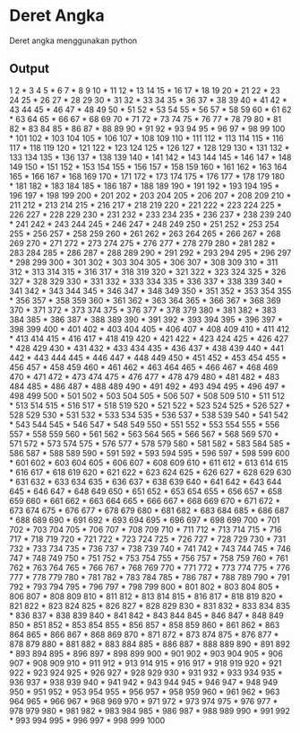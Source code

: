 # Deret Angka

Deret angka menggunakan python

## Output
1 2 * 3 4 5 * 6 7 * 8 9 10 * 11 12 * 13 14 15 * 16 17 * 18 19 20 * 21 22 * 23 24 25 * 26 27 * 28 29 30 * 31 32 * 33 34 35 * 36 37 * 38 39 40 * 41 42 * 43 44 45 * 46 47 * 48 49 50 * 51 52 * 53 54 55 * 56 57 * 58 59 60 * 61 62 * 63 64 65 * 66 67 * 68 69 70 * 71 72 * 73 74 75 * 76 77 * 78 79 80 * 81 82 * 83 84 85 * 86 87 * 88 89 90 * 91 92 * 93 94 95 * 96 97 * 98 99 100 * 101 102 * 103 104 105 * 106 107 * 108 109 110 * 111 112 * 113 114 115 * 116 117 * 118 119 120 * 121 122 * 123 124 125 * 126 127 * 128 129 130 * 131 132 * 133 134 135 * 136 137 * 138 139 140 * 141 142 * 143 144 145 * 146 147 * 148 149 150 * 151 152 * 153 154 155 * 156 
157 * 158 159 160 * 161 162 * 163 164 165 * 166 167 * 168 169 170 * 171 172 * 173 174 175 * 176 177 * 178 179 180 * 181 182 * 183 184 185 * 186 187 * 188 189 190 * 191 192 * 193 194 195 * 196 197 * 198 199 200 * 201 202 * 203 204 205 * 206 207 * 208 209 210 * 211 212 * 213 214 215 * 216 217 * 218 219 220 * 221 222 * 223 224 225 * 226 227 * 228 229 230 * 231 232 * 233 234 235 * 236 
237 * 238 239 240 * 241 242 * 243 244 245 * 246 247 * 248 249 250 * 251 252 * 253 254 255 * 256 257 * 258 259 260 * 261 262 * 263 264 265 * 266 267 * 268 269 270 * 271 272 * 273 274 275 * 276 277 * 278 279 280 * 281 282 * 283 284 285 * 286 287 * 288 289 290 * 291 292 * 293 294 295 * 296 297 * 298 299 300 * 301 302 * 303 304 305 * 306 307 * 308 309 310 * 311 312 * 313 314 315 * 316 
317 * 318 319 320 * 321 322 * 323 324 325 * 326 327 * 328 329 330 * 331 332 * 333 334 335 * 336 337 * 338 339 340 * 341 342 * 343 344 345 * 346 347 * 348 349 350 * 351 352 * 353 354 355 * 356 357 * 358 359 360 * 361 362 * 363 364 365 * 366 367 * 368 369 370 * 371 372 * 373 374 375 * 376 377 * 378 379 380 * 381 382 * 383 384 385 * 386 387 * 388 389 390 * 391 392 * 393 394 395 * 396 
397 * 398 399 400 * 401 402 * 403 404 405 * 406 407 * 408 409 410 * 411 412 * 413 414 415 * 416 417 * 418 419 420 * 421 422 * 423 424 425 * 426 427 * 428 429 430 * 431 432 * 433 434 435 * 436 437 * 438 439 440 * 441 442 * 443 444 445 * 446 447 * 448 449 450 * 451 452 * 453 454 455 * 456 457 * 458 459 460 * 461 462 * 463 464 465 * 466 467 * 468 469 470 * 471 472 * 473 474 475 * 476 
477 * 478 479 480 * 481 482 * 483 484 485 * 486 487 * 488 489 490 * 491 492 * 493 494 495 * 496 497 * 498 499 500 * 501 502 * 503 504 505 * 506 507 * 508 509 510 * 511 512 * 513 514 515 * 516 517 * 518 519 520 * 521 522 * 523 524 525 * 526 527 * 528 529 530 * 531 532 * 533 534 535 * 536 537 * 538 539 540 * 541 542 * 543 544 545 * 546 547 * 548 549 550 * 551 552 * 553 554 555 * 556 
557 * 558 559 560 * 561 562 * 563 564 565 * 566 567 * 568 569 570 * 571 572 * 573 574 575 * 576 577 * 578 579 580 * 581 582 * 583 584 585 * 586 587 * 588 589 590 * 591 592 * 593 594 595 * 596 597 * 598 599 600 * 601 602 * 603 604 605 * 606 607 * 608 609 610 * 611 612 * 613 614 615 * 616 617 * 618 619 620 * 621 622 * 623 624 625 * 626 627 * 628 629 630 * 631 632 * 633 634 635 * 636 
637 * 638 639 640 * 641 642 * 643 644 645 * 646 647 * 648 649 650 * 651 652 * 653 654 655 * 656 657 * 658 659 660 * 661 662 * 663 664 665 * 666 667 * 668 669 670 * 671 672 * 673 674 675 * 676 677 * 678 679 680 * 681 682 * 683 684 685 * 686 687 * 688 689 690 * 691 692 * 693 694 695 * 696 697 * 698 699 700 * 701 702 * 703 704 705 * 706 707 * 708 709 710 * 711 712 * 713 714 715 * 716 
717 * 718 719 720 * 721 722 * 723 724 725 * 726 727 * 728 729 730 * 731 732 * 733 734 735 * 736 737 * 738 739 740 * 741 742 * 743 744 745 * 746 747 * 748 749 750 * 751 752 * 753 754 755 * 756 757 * 758 759 760 * 761 762 * 763 764 765 * 766 767 * 768 769 770 * 771 772 * 773 774 775 * 776 777 * 778 779 780 * 781 782 * 783 784 785 * 786 787 * 788 789 790 * 791 792 * 793 794 795 * 796 
797 * 798 799 800 * 801 802 * 803 804 805 * 806 807 * 808 809 810 * 811 812 * 813 814 815 * 816 817 * 818 819 820 * 821 822 * 823 824 825 * 826 827 * 828 829 830 * 831 832 * 833 834 835 * 836 837 * 838 839 840 * 841 842 * 843 844 845 * 846 847 * 848 849 850 * 851 852 * 853 854 855 * 856 857 * 858 859 860 * 861 862 * 863 864 865 * 866 867 * 868 869 870 * 871 872 * 873 874 875 * 876 
877 * 878 879 880 * 881 882 * 883 884 885 * 886 887 * 888 889 890 * 891 892 * 893 894 895 * 896 897 * 898 899 900 * 901 902 * 903 904 905 * 906 907 * 908 909 910 * 911 912 * 913 914 915 * 916 917 * 918 919 920 * 921 922 * 923 924 925 * 926 927 * 928 929 930 * 931 932 * 933 934 935 * 936 937 * 938 939 940 * 941 942 * 943 944 945 * 946 947 * 948 949 950 * 951 952 * 953 954 955 * 956 
957 * 958 959 960 * 961 962 * 963 964 965 * 966 967 * 968 969 970 * 971 972 * 973 974 975 * 976 977 * 978 979 980 * 981 982 * 983 984 985 * 986 987 * 988 989 990 * 991 992 * 993 994 995 * 996 997 * 998 999 1000
